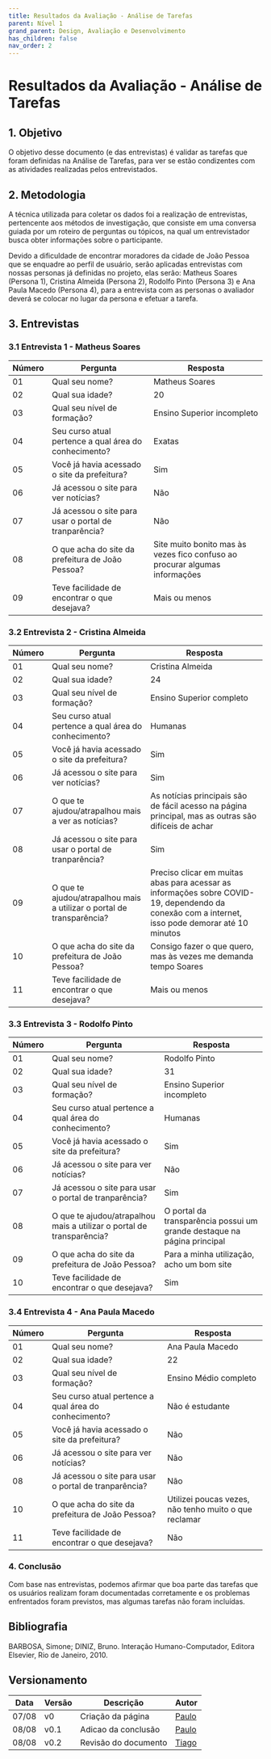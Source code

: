 ```yaml
---
title: Resultados da Avaliação - Análise de Tarefas
parent: Nível 1
grand_parent: Design, Avaliação e Desenvolvimento
has_children: false
nav_order: 2
---
```


# Resultados da Avaliação - Análise de Tarefas

## 1. Objetivo

O objetivo desse documento (e das entrevistas) é validar as tarefas que foram definidas na Análise de Tarefas, para ver se estão condizentes com as atividades realizadas pelos entrevistados.

## 2. Metodologia

A técnica utilizada para coletar os dados foi a realização de entrevistas, pertencente aos métodos de investigação, que consiste em uma conversa guiada por um roteiro de perguntas ou tópicos, na qual um entrevistador busca obter informações sobre o participante.

Devido a dificuldade de encontrar moradores da cidade de João Pessoa que se enquadre ao perfil de usuário, serão aplicadas entrevistas com nossas personas já definidas no projeto, elas serão: Matheus Soares (Persona 1), Cristina Almeida (Persona 2), Rodolfo Pinto (Persona 3) e Ana Paula Macedo (Persona 4), para a entrevista com as personas o avaliador deverá se colocar no lugar da persona e efetuar a tarefa.

## 3. Entrevistas

### 3.1 Entrevista 1 - Matheus Soares

| Número | Pergunta                                              | Resposta                                                                    |
| ------ | ----------------------------------------------------- | --------------------------------------------------------------------------- |
| 01     | Qual seu nome?                                        | Matheus Soares                                                              |
| 02     | Qual sua idade?                                       | 20                                                                          |
| 03     | Qual seu nível de formação?                           | Ensino Superior incompleto                                                  |
| 04     | Seu curso atual pertence a qual área do conhecimento? | Exatas                                                                      |
| 05     | Você já havia acessado o site da prefeitura?          | Sim                                                                         |
| 06     | Já acessou o site para ver notícias?                  | Não                                                                         |
| 07     | Já acessou o site para usar o portal de tranparência? | Não                                                                         |
| 08     | O que acha do site da prefeitura de João Pessoa?      | Site muito bonito mas às vezes fico confuso ao procurar algumas informações |
| 09     | Teve facilidade de encontrar o que desejava?          | Mais ou menos                                                               |

### 3.2 Entrevista 2 - Cristina Almeida

| Número | Pergunta                                                              | Resposta                                                                                                                                         |
| ------ | --------------------------------------------------------------------- | ------------------------------------------------------------------------------------------------------------------------------------------------ |
| 01     | Qual seu nome?                                                        | Cristina Almeida                                                                                                                                 |
| 02     | Qual sua idade?                                                       | 24                                                                                                                                               |
| 03     | Qual seu nível de formação?                                           | Ensino Superior completo                                                                                                                         |
| 04     | Seu curso atual pertence a qual área do conhecimento?                 | Humanas                                                                                                                                          |
| 05     | Você já havia acessado o site da prefeitura?                          | Sim                                                                                                                                              |
| 06     | Já acessou o site para ver notícias?                                  | Sim                                                                                                                                              |
| 07     | O que te ajudou/atrapalhou mais a ver as notícias?                    | As notícias principais são de fácil acesso na página principal, mas as outras são difíceis de achar                                              |
| 08     | Já acessou o site para usar o portal de tranparência?                 | Sim                                                                                                                                              |
| 09     | O que te ajudou/atrapalhou mais a utilizar o portal de transparência? | Preciso clicar em muitas abas para acessar as informações sobre COVID-19, dependendo da conexão com a internet, isso pode demorar até 10 minutos |
| 10     | O que acha do site da prefeitura de João Pessoa?                      | Consigo fazer o que quero, mas às vezes me demanda tempo Soares                                                                                  |
| 11     | Teve facilidade de encontrar o que desejava?                          | Mais ou menos                                                                                                                                    |

### 3.3 Entrevista 3 - Rodolfo Pinto

| Número | Pergunta                                                              | Resposta                                                                |
| ------ | --------------------------------------------------------------------- | ----------------------------------------------------------------------- |
| 01     | Qual seu nome?                                                        | Rodolfo Pinto                                                           |
| 02     | Qual sua idade?                                                       | 31                                                                      |
| 03     | Qual seu nível de formação?                                           | Ensino Superior incompleto                                              |
| 04     | Seu curso atual pertence a qual área do conhecimento?                 | Humanas                                                                 |
| 05     | Você já havia acessado o site da prefeitura?                          | Sim                                                                     |
| 06     | Já acessou o site para ver notícias?                                  | Não                                                                     |
| 07     | Já acessou o site para usar o portal de tranparência?                 | Sim                                                                     |
| 08     | O que te ajudou/atrapalhou mais a utilizar o portal de transparência? | O portal da transparência possui um grande destaque na página principal |
| 09     | O que acha do site da prefeitura de João Pessoa?                      | Para a minha utilização, acho um bom site                               |
| 10     | Teve facilidade de encontrar o que desejava?                          | Sim                                                                     |

### 3.4 Entrevista 4 - Ana Paula Macedo

| Número | Pergunta                                              | Resposta                                              |
| ------ | ----------------------------------------------------- | ----------------------------------------------------- |
| 01     | Qual seu nome?                                        | Ana Paula Macedo                                      |
| 02     | Qual sua idade?                                       | 22                                                    |
| 03     | Qual seu nível de formação?                           | Ensino Médio completo                                 |
| 04     | Seu curso atual pertence a qual área do conhecimento? | Não é estudante                                       |
| 05     | Você já havia acessado o site da prefeitura?          | Não                                                   |
| 06     | Já acessou o site para ver notícias?                  | Não                                                   |
| 08     | Já acessou o site para usar o portal de tranparência? | Não                                                   |
| 10     | O que acha do site da prefeitura de João Pessoa?      | Utilizei poucas vezes, não tenho muito o que reclamar |
| 11     | Teve facilidade de encontrar o que desejava?          | Não                                                   |

### 4. Conclusão

Com base nas entrevistas, podemos afirmar que boa parte das tarefas que os usuários realizam foram documentadas corretamente e os problemas enfrentados foram previstos, mas algumas tarefas não foram incluídas.

## Bibliografia

BARBOSA, Simone; DINIZ, Bruno. Interação Humano-Computador, Editora Elsevier, Rio de Janeiro, 2010.

## Versionamento

| Data  | Versão   | Descrição           | Autor                                              |
| ----- | -------- | ------------------- | -------------------------------------------------- |
| 07/08 | v0       | Criação da página   | [Paulo](https://github.com/paulomacieltorresfilho) |
| 08/08 | v0.1     | Adicao da conclusão | [Paulo](https://github.com/paulomacieltorresfilho) |
| 08/08 | v0.2     | Revisão do documento | [Tiago](https://github.com/TiagoBuson) |
